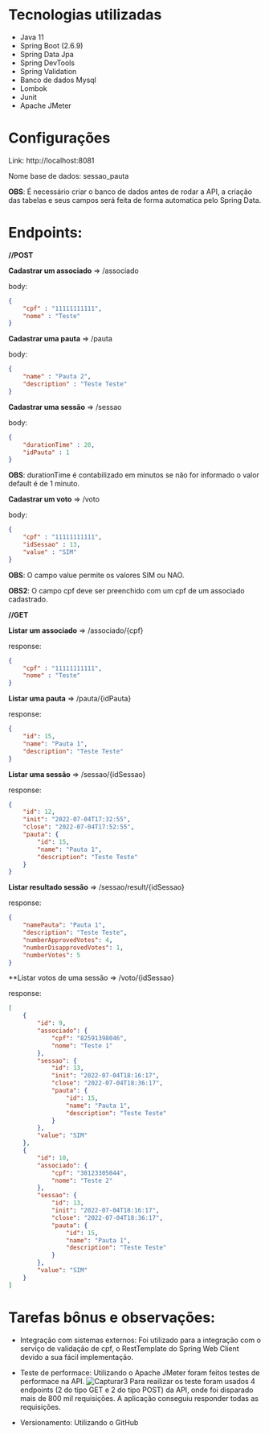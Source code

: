 # Tecnologias utilizadas
* Java 11
* Spring Boot (2.6.9)
* Spring Data Jpa
* Spring DevTools 
* Spring Validation
* Banco de dados Mysql
* Lombok
* Junit
* Apache JMeter

# Configurações
Link: http://localhost:8081

Nome base de dados: sessao_pauta

**OBS**: É necessário criar o banco de dados antes de rodar a API, a criação das tabelas e seus campos será feita de forma automatica pelo Spring Data.

# Endpoints:
**//POST**

**Cadastrar um associado** => /associado

body:
```json
{
    "cpf" : "11111111111",
    "nome" : "Teste"
}
```

**Cadastrar uma pauta** => /pauta

body:
```json
{
    "name" : "Pauta 2",
    "description" : "Teste Teste"
}
```

**Cadastrar uma sessão** => /sessao

body:
```json
{
    "durationTime" : 20,
    "idPauta" : 1
}
```
**OBS**: durationTime é contabilizado em minutos se não for informado o valor default é de 1 minuto.

**Cadastrar um voto** => /voto

body:
```json
{
    "cpf" : "11111111111",
    "idSessao" : 13,
    "value" : "SIM"
}
```
**OBS**: O campo value permite os valores SIM ou NAO.

**OBS2**: O campo cpf deve ser preenchido com um cpf de um associado cadastrado. 

**//GET**

**Listar um associado** => /associado/{cpf}

response:
```json
{
    "cpf" : "11111111111",
    "nome" : "Teste"
}
```

**Listar uma pauta** => /pauta/{idPauta}

response:
```json
{
    "id": 15,
    "name": "Pauta 1",
    "description": "Teste Teste"
}
```
**Listar uma sessão** => /sessao/{idSessao}

response:
```json
{
    "id": 12,
    "init": "2022-07-04T17:32:55",
    "close": "2022-07-04T17:52:55",
    "pauta": {
        "id": 15,
        "name": "Pauta 1",
        "description": "Teste Teste"
    }
}
```

**Listar resultado sessão** => /sessao/result/{idSessao}

response:
```json
{
    "namePauta": "Pauta 1",
    "description": "Teste Teste",
    "numberApprovedVotes": 4,
    "numberDisapprovedVotes": 1,
    "numberVotes": 5
}
```

**Listar votos de uma sessão => /voto/{idSessao}

response:
```json
[
    {
        "id": 9,
        "associado": {
            "cpf": "82591398046",
            "nome": "Teste 1"
        },
        "sessao": {
            "id": 13,
            "init": "2022-07-04T18:16:17",
            "close": "2022-07-04T18:36:17",
            "pauta": {
                "id": 15,
                "name": "Pauta 1",
                "description": "Teste Teste"
            }
        },
        "value": "SIM"
    },
    {
        "id": 10,
        "associado": {
            "cpf": "38123305044",
            "nome": "Teste 2"
        },
        "sessao": {
            "id": 13,
            "init": "2022-07-04T18:16:17",
            "close": "2022-07-04T18:36:17",
            "pauta": {
                "id": 15,
                "name": "Pauta 1",
                "description": "Teste Teste"
            }
        },
        "value": "SIM"
    }
]
```
# Tarefas bônus e observações:

* Integração com sistemas externos: Foi utilizado para a integração com o serviço de validação de cpf, o RestTemplate do Spring Web Client devido a sua fácil implementação.

* Teste de performace: Utilizando o Apache JMeter foram feitos testes de performace na API.
![Capturar3](https://user-images.githubusercontent.com/24573999/177432197-bea658fc-60ef-436f-aaa4-fb0e2b470ee6.JPG)
Para reailizar os teste foram usados 4 endpoints (2 do tipo GET e 2 do tipo POST) da API, onde foi disparado mais de 800 mil requisições. A aplicação conseguiu responder todas as requisições. 

* Versionamento: Utilizando o GitHub

